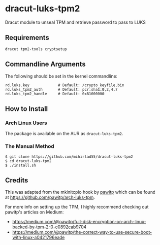 # dracut-luks-tpm2
Dracut module to unseal TPM and retrieve password to pass to LUKS

## Requirements
` dracut tpm2-tools cryptsetup `

## Commandline Arguments
The following should be set in the kernel commandline:
```
rd.luks.key             # Default: /crypto_keyfile.bin
rd.luks_tpm2_auth       # Default: pcr:sha1:0,2,4,7
rd.luks_tpm2_handle     # Default: 0x81000000
```

## How to Install
### Arch Linux Users
The package is available on the AUR as `dracut-luks-tpm2`.

### The Manual Method
```
$ git clone https://github.com/mihirlad55/dracut-luks-tpm2
$ cd dracut-luks-tpm2
$ ./install.sh
```

## Credits
This was adapted from the mkinitcpio hook by [pawitp](https://github.com/pawitp)
which can be found at https://github.com/pawitp/arch-luks-tpm.

For more info on setting up the TPM, I highly recommend checking out pawitp's
articles on Medium:
- https://medium.com/@pawitp/full-disk-encryption-on-arch-linux-backed-by-tpm-2-0-c0892cab9704
- https://medium.com/@pawitp/the-correct-way-to-use-secure-boot-with-linux-a0421796eade
